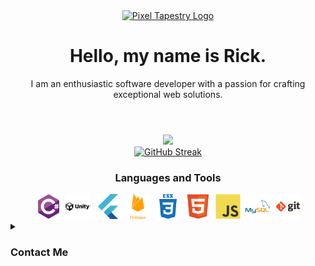 <!DOCTYPE html>
<html lang="en">

<head>
    <!--
    GitHub Profile
    Author: Rick Smith
    Date: 03/123/2024  
    Project: github.comRTSmith801/RTSmith801
    -->
    <meta charset="utf-8">
</head>

<body>
    <header>
        <a href="https://pixeltapestry.com" target="_blank">
            <img src="https://pixeltapestry.com/images/Pixel_Tapestry_logo_yellow-e1694147529595-120x68.png" style="height: 50px; width: auto;" alt="Pixel Tapestry Logo">
        </a>
        <h1>Hello, my name is Rick.</h1>
        <p>I am an enthusiastic software developer with a passion for crafting exceptional web solutions.</p>
    </header>
    <main>
        <div align="center">
            <img src="https://media.giphy.com/media/dWesBcTLavkZuG35MI/giphy.gif" width="500" height="auto" />
        </div>
        <div align="center">
            <a href="https://git.io/streak-stats"><img src="http://github-readme-streak-stats.herokuapp.com?user=RTSmith801&theme=solarized-dark&border_radius=3&mode=weekly" alt="GitHub Streak" /></a>
        </div>
        <div align="center">
            <h3>
                <p>Languages and Tools</p>
            </h3>
            <img src="https://github.com/devicons/devicon/blob/master/icons/csharp/csharp-original.svg" title="C#" alt="C#" width="40" height="40">&nbsp;
            <img src="https://github.com/devicons/devicon/blob/master/icons/unity/unity-original-wordmark.svg" title="Unity" alt="Unity" width="40" height="40">&nbsp;
            <img src="https://github.com/devicons/devicon/blob/master/icons/flutter/flutter-original.svg" title="Flutter" alt="Flutter" width="40" height="40">&nbsp;
            <img src="https://github.com/devicons/devicon/blob/master/icons/firebase/firebase-plain-wordmark.svg" title="Firebase" alt="Firebase" width="40" height="40">&nbsp;
            <img src="https://github.com/devicons/devicon/blob/master/icons/css3/css3-plain-wordmark.svg" title="CSS3" alt="CSS" width="40" height="40">&nbsp;
            <img src="https://github.com/devicons/devicon/blob/master/icons/html5/html5-original.svg" title="HTML5" alt="HTML" width="40" height="40">&nbsp;
            <img src="https://github.com/devicons/devicon/blob/master/icons/javascript/javascript-original.svg" title="JavaScript" alt="JavaScript" width="40" height="40">&nbsp;
            <img src="https://github.com/devicons/devicon/blob/master/icons/mysql/mysql-original-wordmark.svg" title="MySQL" alt="MySQL" width="40" height="40">&nbsp;
            <img src="https://github.com/devicons/devicon/blob/master/icons/git/git-original-wordmark.svg" title="Git" **alt="Git" width="40" height="40">
        </div>           
    </main>
    <details>
        <summary><h3>Contact Me</h3></summary>
            <p>I am actively seeking new opportunities in the realms of software development and large-scale web projects. I thrive on challenges that inspire innovation and bring out the best in my skills. Whether it’s crafting robust software solutions or developing dynamic websites, I’m always eager to explore projects that push boundaries.</p>
            <p>Feel free to delve into my portfolio for a glimpse into my past projects, showcasing a diverse range of endeavors. If you’re looking for a dedicated professional with a proven track record of delivering excellence, let’s connect. Whether you have questions or are ready to embark on a new software or web development journey together, I’m here and excited for the possibilities.</p>
            <p>Thank you for considering me as your partner in software and web development.</p>
            <p>Best regards,<br>Rick Smith</p>
            <div align="left">
            <a href="https://www.linkedin.com/in/rtsmith801/">
                <img src="https://img.shields.io/badge/LinkedIn-blue?style=for-the-badge&logo=linkedin&logoColor=white" alt="LinkedIn Badge">
            </a>        
        </div>
    </details>     
</body>

</html>
